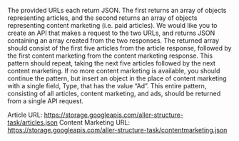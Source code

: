 The provided URLs each return JSON. The first returns an array of objects representing articles,
and the second returns an array of objects representing content marketing (i.e. paid articles).
We would like you to create an API that makes a request to the two URLs, and returns JSON
containing an array created from the two responses.
The returned array should consist of the first five articles from the article response, followed by
the first content marketing from the content marketing response. This pattern should repeat,
taking the next five articles followed by the next content marketing. If no more content marketing
is available, you should continue the pattern, but insert an object in the place of content
marketing with a single field, Type, that has the value “Ad”. This entire pattern, consisting of all
articles, content marketing, and ads, should be returned from a single API request.

Article URL: https://storage.googleapis.com/aller-structure-task/articles.json
Content Marketing URL:
https://storage.googleapis.com/aller-structure-task/contentmarketing.json
